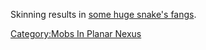 Skinning results in [ some huge snake's
fangs](Huge_Snake's_Fangs "wikilink").

[Category:Mobs In Planar
Nexus](Category:Mobs_In_Planar_Nexus "wikilink")

